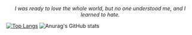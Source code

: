 <p align = "center"><i> I was ready to love the whole world, but no one understood me, and I learned to hate.</i></p>



  <p align = "center">
  
 [![Top Langs](https://github-readme-stats.vercel.app/api/top-langs/?username=CristianBudeanu&layout=compact&theme=dark&show_icons=true)](https://github.com/anuraghazra/github-readme-stats)
 ![Anurag's GitHub stats](https://github-readme-stats.vercel.app/api?username=CristianBudeanu&theme=dark&show_icons=true)
  
</p>
